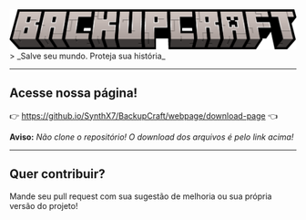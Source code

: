 <img src="backupcraft.png">
> _Salve seu mundo. Proteja sua história_

---

## **Acesse nossa página!**
👉 https://github.io/SynthX7/BackupCraft/webpage/download-page 👈

**Aviso:** _Não clone o repositório! O download dos arquivos é pelo link acima!_ 

---

## Quer contribuir?

Mande seu pull request com sua sugestão de melhoria ou sua própria versão do projeto! 
